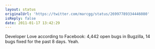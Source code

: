 ```yaml
---
layout: status
originalUrl: 'https://twitter.com/marcgg/status/26997789334446080'
isReply: false
date: 2011-01-17 13:42:29
---
```


Developer Love according to Facebook: 4,442 open bugs in Bugzilla, 14 bugs fixed for the past 8 days. Yeah.
